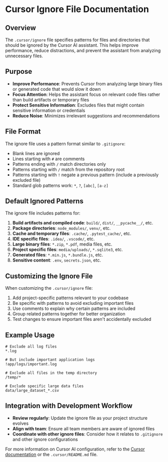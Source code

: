 # Cursor Ignore File Documentation

## Overview

The `.cursor/ignore` file specifies patterns for files and directories that should be ignored by the Cursor AI assistant. This helps improve performance, reduce distractions, and prevent the assistant from analyzing unnecessary files.

## Purpose

- **Improve Performance**: Prevents Cursor from analyzing large binary files or generated code that would slow it down
- **Focus Attention**: Helps the assistant focus on relevant code files rather than build artifacts or temporary files
- **Protect Sensitive Information**: Excludes files that might contain sensitive information or credentials
- **Reduce Noise**: Minimizes irrelevant suggestions and recommendations

## File Format

The ignore file uses a pattern format similar to `.gitignore`:

- Blank lines are ignored
- Lines starting with `#` are comments
- Patterns ending with `/` match directories only
- Patterns starting with `/` match from the repository root
- Patterns starting with `!` negate a previous pattern (include a previously excluded file)
- Standard glob patterns work: `*`, `?`, `[abc]`, `[a-z]`

## Default Ignored Patterns

The ignore file includes patterns for:

1. **Build artifacts and compiled code**: `build/`, `dist/`, `__pycache__/`, etc.
2. **Package directories**: `node_modules/`, `venv/`, etc.
3. **Cache and temporary files**: `.cache/`, `.pytest_cache/`, etc.
4. **IDE specific files**: `.idea/`, `.vscode/`, etc.
5. **Large binary files**: `*.zip`, `*.pdf`, media files, etc.
6. **Project specific files**: `media/uploads/`, `*.sqlite3`, etc.
7. **Generated files**: `*.min.js`, `*.bundle.js`, etc.
8. **Sensitive content**: `.env`, `secrets.json`, etc.

## Customizing the Ignore File

When customizing the `.cursor/ignore` file:

1. Add project-specific patterns relevant to your codebase
2. Be specific with patterns to avoid excluding important files
3. Use comments to explain why certain patterns are included
4. Group related patterns together for better organization
5. Test changes to ensure important files aren't accidentally excluded

## Example Usage

```
# Exclude all log files
*.log

# But include important application logs
!app/logs/important.log

# Exclude all files in the temp directory
/temp/*

# Exclude specific large data files
data/large_dataset_*.csv
```

## Integration with Development Workflow

- **Review regularly**: Update the ignore file as your project structure evolves
- **Align with team**: Ensure all team members are aware of ignored files
- **Coordinate with other ignore files**: Consider how it relates to `.gitignore` and other ignore configurations

For more information on Cursor AI configuration, refer to the [Cursor documentation](https://cursor.sh/docs) or the `.cursor/README.md` file. 